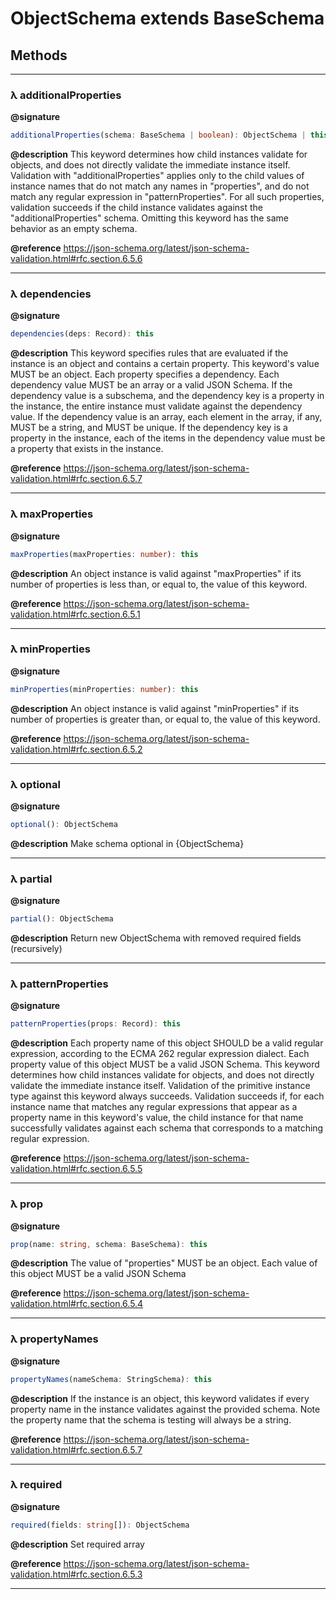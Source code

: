 # ObjectSchema extends BaseSchema

## Methods
----
### λ additionalProperties

**@signature**
```ts
additionalProperties(schema: BaseSchema | boolean): ObjectSchema | this
```

**@description** This keyword determines how child instances validate for objects, and does not directly validate the immediate instance itself.
Validation with "additionalProperties" applies only to the child values of instance names that do not match any names in "properties",
and do not match any regular expression in "patternProperties".
For all such properties, validation succeeds if the child instance validates against the "additionalProperties" schema.
Omitting this keyword has the same behavior as an empty schema.

**@reference** https://json-schema.org/latest/json-schema-validation.html#rfc.section.6.5.6


---
### λ dependencies

**@signature**
```ts
dependencies(deps: Record): this
```

**@description** This keyword specifies rules that are evaluated if the instance is an object and contains a certain property.
This keyword's value MUST be an object. Each property specifies a dependency. Each dependency value MUST be an array or a valid JSON Schema.
If the dependency value is a subschema, and the dependency key is a property in the instance, the entire instance must validate against the dependency value.
If the dependency value is an array, each element in the array, if any, MUST be a string, and MUST be unique. If the dependency key is a property in the instance, each of the items in the dependency value must be a property that exists in the instance.

**@reference** https://json-schema.org/latest/json-schema-validation.html#rfc.section.6.5.7


---
### λ maxProperties

**@signature**
```ts
maxProperties(maxProperties: number): this
```

**@description** An object instance is valid against "maxProperties" if its number of properties is less than, or equal to, the value of this keyword.

**@reference** https://json-schema.org/latest/json-schema-validation.html#rfc.section.6.5.1


---
### λ minProperties

**@signature**
```ts
minProperties(minProperties: number): this
```

**@description** An object instance is valid against "minProperties" if its number of properties is greater than, or equal to, the value of this keyword.

**@reference** https://json-schema.org/latest/json-schema-validation.html#rfc.section.6.5.2


---
### λ optional

**@signature**
```ts
optional(): ObjectSchema
```

**@description** Make schema optional in {ObjectSchema}



---
### λ partial

**@signature**
```ts
partial(): ObjectSchema
```

**@description** Return new ObjectSchema with removed required fields (recursively)



---
### λ patternProperties

**@signature**
```ts
patternProperties(props: Record): this
```

**@description** Each property name of this object SHOULD be a valid regular expression, according to the ECMA 262 regular expression dialect.
Each property value of this object MUST be a valid JSON Schema.
This keyword determines how child instances validate for objects, and does not directly validate the immediate instance itself.
Validation of the primitive instance type against this keyword always succeeds.
Validation succeeds if, for each instance name that matches any regular expressions that appear as a property name in this keyword's value, the child instance for that name successfully validates against each schema that corresponds to a matching regular expression.

**@reference** https://json-schema.org/latest/json-schema-validation.html#rfc.section.6.5.5


---
### λ prop

**@signature**
```ts
prop(name: string, schema: BaseSchema): this
```

**@description** The value of "properties" MUST be an object. Each value of this object MUST be a valid JSON Schema

**@reference** https://json-schema.org/latest/json-schema-validation.html#rfc.section.6.5.4


---
### λ propertyNames

**@signature**
```ts
propertyNames(nameSchema: StringSchema): this
```

**@description** If the instance is an object, this keyword validates if every property name in the instance validates against the provided schema.
Note the property name that the schema is testing will always be a string.

**@reference** https://json-schema.org/latest/json-schema-validation.html#rfc.section.6.5.7


---
### λ required

**@signature**
```ts
required(fields: string[]): ObjectSchema
```

**@description** Set required array

**@reference** https://json-schema.org/latest/json-schema-validation.html#rfc.section.6.5.3


---